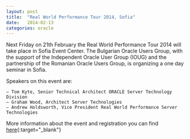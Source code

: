 ```yaml
---
layout: post
title:  "Real World Performance Tour 2014, Sofia"
date:   2014-02-13
categories: oracle
---
```


Next Friday on 21th February the Real World Performance Tour 2014 will take place in Sofia Event Center.
The Bulgarian Oracle Users Group, with the support of the Independent Oracle User Group (IOUG) and the partnership of the Romanian Oracle Users Group, is organizing a one day seminar in Sofia.

Speakers on this event are:

    – Tom Kyte, Senior Technical Architect ORACLE Server Technology Division
    – Graham Wood, Architect Server Technologies
    – Andrew Holdsworth, Vice President Real World Performance Server Technologies

More information about the event and registration you can find [here](http://www.bgoug.org/en/events/details/91.html){:target="_blank"}